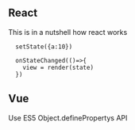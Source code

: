

## React
This is in a nutshell how react works
```
  setState({a:10})

  onStateChanged(()=>{
    view = render(state)
  })
```

## Vue
Use ES5 Object.definePropertys API
 